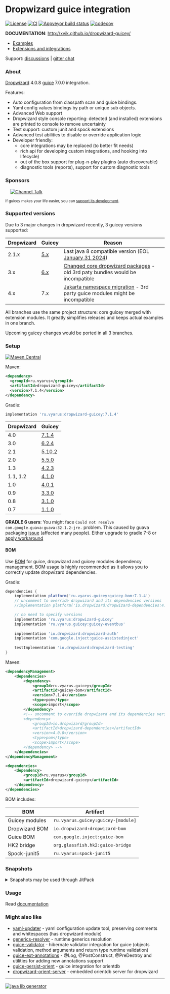 # Dropwizard guice integration
[![License](https://img.shields.io/badge/license-MIT-blue.svg?style=flat)](http://www.opensource.org/licenses/MIT)
[![CI](https://github.com/xvik/dropwizard-guicey/actions/workflows/CI.yml/badge.svg)](https://github.com/xvik/dropwizard-guicey/actions/workflows/CI.yml)
[![Appveyor build status](https://ci.appveyor.com/api/projects/status/github/xvik/dropwizard-guicey?svg=true&branch=master)](https://ci.appveyor.com/project/xvik/dropwizard-guicey/branch/master)
[![codecov](https://codecov.io/gh/xvik/dropwizard-guicey/branch/master/graph/badge.svg)](https://codecov.io/gh/xvik/dropwizard-guicey)

**DOCUMENTATION**: http://xvik.github.io/dropwizard-guicey/

* [Examples](https://github.com/xvik/dropwizard-guicey/examples)
* [Extensions and integrations](https://github.com/xvik/dropwizard-guicey/)

Support: [discussions](https://github.com/xvik/dropwizard-guicey/discussions) | [gitter chat](https://gitter.im/xvik/dropwizard-guicey) 

### About 

[Dropwizard](http://dropwizard.io/) 4.0.8 [guice](https://github.com/google/guice) 7.0.0 integration.

Features:

* Auto configuration from classpath scan and guice bindings.
* Yaml config values bindings by path or unique sub objects.
* Advanced Web support
* Dropwizard style console reporting: detected (and installed) extensions are printed to console to remove uncertainty
* Test support: custom junit and spock extensions
* Advanced test abilities to disable or override application logic
* Developer friendly:
    - core integrations may be replaced (to better fit needs)
    - rich api for developing custom integrations, and hooking into lifecycle)
    - out of the box support for plug-n-play plugins (auto discoverable)
    - diagnostic tools (reports), support for custom diagnostic tools

### Sponsors

&nbsp;&nbsp;&nbsp;&nbsp;[![Channel Talk](dropwizard-guicey/src/doc/docs/img/sponsors/channel2.png)](https://channel.io "Channel Talk")

  
<sup>If guicey makes your life easier, you can [support its development](https://www.patreon.com/guicey).</sup>

### Supported versions

Due to 3 major changes in dropwizard recently, 3 guicey versions supported:

Dropwizard | Guicey                                                       | Reason
----------|--------------------------------------------------------------|-------
2.1.x| [5.x](https://github.com/xvik/dropwizard-guicey/tree/dw-2.1) | Last java 8 compatible version (EOL [January 31 2024](https://github.com/dropwizard/dropwizard/discussions/7880))
3.x | [6.x](https://github.com/xvik/dropwizard-guicey/tree/dw-3)   | [Changed core dropwizard packages](https://github.com/dropwizard/dropwizard/blob/release/3.0.x/docs/source/manual/upgrade-notes/upgrade-notes-3_0_x.rst) - old 3rd paty bundles would be incompatible
4.x | 7.x                                                          | [Jakarta namespace migration](https://github.com/dropwizard/dropwizard/blob/release/4.0.x/docs/source/manual/upgrade-notes/upgrade-notes-4_0_x.rst) - 3rd party guice modules might be incompatible

All branches use the same project structure: core guicey merged with extension modules.
It greatly simplifies releases and keeps actual examples in one branch.

Upcoming guicey changes would be ported in all 3 branches.

### Setup

[![Maven Central](https://img.shields.io/maven-central/v/ru.vyarus/dropwizard-guicey.svg?style=flat)](https://maven-badges.herokuapp.com/maven-central/ru.vyarus/dropwizard-guicey)

Maven:

```xml
<dependency>
  <groupId>ru.vyarus</groupId>
  <artifactId>dropwizard-guicey</artifactId>
  <version>7.1.4</version>
</dependency>
```

Gradle:

```groovy
implementation 'ru.vyarus:dropwizard-guicey:7.1.4'
```

Dropwizard | Guicey
----------|---------
4.0| [7.1.4](http://xvik.github.io/dropwizard-guicey/7.1.4)
3.0| [6.2.4](http://xvik.github.io/dropwizard-guicey/6.2.4)
2.1| [5.10.2](http://xvik.github.io/dropwizard-guicey/5.10.2)
2.0| [5.5.0](http://xvik.github.io/dropwizard-guicey/5.5.0)
1.3| [4.2.3](http://xvik.github.io/dropwizard-guicey/4.2.3)
1.1, 1.2 | [4.1.0](http://xvik.github.io/dropwizard-guicey/4.1.0) 
1.0 | [4.0.1](http://xvik.github.io/dropwizard-guicey/4.0.1)
0.9 | [3.3.0](https://github.com/xvik/dropwizard-guicey/tree/dw-0.9)
0.8 | [3.1.0](https://github.com/xvik/dropwizard-guicey/tree/dw-0.8)
0.7 | [1.1.0](https://github.com/xvik/dropwizard-guicey/tree/dw-0.7)

**GRADLE 6 users**: You might face `Could not resolve com.google.guava:guava:32.1.2-jre.`
problem. This caused by guava packaging [issue](https://github.com/google/guava/issues/6612) (affected many people). 
Either upgrade to gradle 7-8 or [apply workaround](https://github.com/google/guava/issues/6612#issuecomment-1614992368)

#### BOM

Use [BOM](http://xvik.github.io/dropwizard-guicey/latest/extras/bom/) for guice, dropwizard and guicey modules dependency management.
BOM usage is highly recommended as it allows you to correctly update dropwizard dependencies.

Gradle:

```groovy
dependencies {
    implementation platform('ru.vyarus.guicey:guicey-bom:7.1.4')
    // uncomment to override dropwizard and its dependencies versions    
    //implementation platform('io.dropwizard:dropwizard-dependencies:4.0.8')

    // no need to specify versions
    implementation 'ru.vyarus:dropwizard-guicey'
    implementation 'ru.vyarus.guicey:guicey-eventbus'
   
    implementation 'io.dropwizard:dropwizard-auth'
    implementation 'com.google.inject:guice-assistedinject'   
    
    testImplementation 'io.dropwizard:dropwizard-testing'
}
```

Maven:

```xml      
<dependencyManagement>  
    <dependencies>
        <dependency>
            <groupId>ru.vyarus.guicey</groupId>
            <artifactId>guicey-bom</artifactId>
            <version>7.1.4</version>
            <type>pom</type>
            <scope>import</scope>
        </dependency> 
        <!-- uncomment to override dropwizard and its dependencies versions  
        <dependency>
            <groupId>io.dropwizard/groupId>
            <artifactId>dropwizard-dependencies</artifactId>
            <version>4.0.8</version>
            <type>pom</type>
            <scope>import</scope>
        </dependency> -->                 
    </dependencies>
</dependencyManagement>

<dependencies>
    <dependency>
        <groupId>ru.vyarus</groupId>
        <artifactId>dropwizard-guicey</artifactId>
    </dependency>
</dependencies>
```

BOM includes:

BOM           | Artifact
--------------|-------------------------
Guicey modules | `ru.vyarus.guicey:guicey-[module]`
Dropwizard BOM | `io.dropwizard:dropwizard-bom`
Guice BOM | `com.google.inject:guice-bom`
HK2 bridge | `org.glassfish.hk2:guice-bridge`
Spock-junit5 | `ru.vyarus:spock-junit5`


### Snapshots

<details>
      <summary>Snapshots may be used through JitPack</summary>

Add [JitPack](https://jitpack.io/#ru.vyarus/dropwizard-guicey) repository:

```groovy
repositories { maven { url 'https://jitpack.io' } }
```

For spring dependencies plugin (when guicey pom used as BOM):

```groovy
dependencyManagement {
    resolutionStrategy {
        cacheChangingModulesFor 0, 'seconds'
    }
    imports {
        mavenBom "ru.vyarus:dropwizard-guicey:master-SNAPSHOT"
    }
}
``` 

For direct guicey dependency:

```groovy
configurations.all {
    resolutionStrategy.cacheChangingModulesFor 0, 'seconds'
}

dependencies {
    implementation 'ru.vyarus:dropwizard-guicey:master-SNAPSHOT'
}
```

Note that in both cases `resolutionStrategy` setting required for correct updating snapshot with recent commits
(without it you will not always have up-to-date snapshot)

OR you can depend on exact commit:

* Go to [JitPack project page](https://jitpack.io/#ru.vyarus/dropwizard-guicey)
* Select `Commits` section and click `Get it` on commit you want to use and 
 use commit hash as version: `ru.vyarus:dropwizard-guicey:56537f7d23`


Maven:

```xml
<repositories>
    <repository>
        <id>jitpack.io</id>
        <url>https://jitpack.io</url>
    </repository>
</repositories>  

<dependencyManagement>
    <dependencies>
        <dependency>
            <groupId>ru.vyarus</groupId>
            <artifactId>dropwizard-guicey</artifactId>
            <version>master-SNAPSHOT</version>
            <type>pom</type>
            <scope>import</scope>
        </dependency>
    </dependencies>
</dependencyManagement>

<dependencies>
    <dependency>
        <groupId>ru.vyarus</groupId>
        <artifactId>dropwizard-guicey</artifactId>
    </dependency>
</dependencies>
```     

Or simply change version if used as direct dependency (repository must be also added):

```xml
<dependency>
    <groupId>ru.vyarus</groupId>
    <artifactId>dropwizard-guicey</artifactId>
    <version>master-SNAPSHOT</version>
</dependency>
```

</details> 

### Usage

Read [documentation](http://xvik.github.io/dropwizard-guicey/)

### Might also like

* [yaml-updater](https://github.com/xvik/yaml-updater) - yaml configuration update tool, preserving comments and whitespaces (has dropwizard module)
* [generics-resolver](https://github.com/xvik/generics-resolver) - runtime generics resolution
* [guice-validator](https://github.com/xvik/guice-validator) - hibernate validator integration for guice 
(objects validation, method arguments and return type runtime validation)
* [guice-ext-annotations](https://github.com/xvik/guice-ext-annotations) - @Log, @PostConstruct, @PreDestroy and
utilities for adding new annotations support
* [guice-persist-orient](https://github.com/xvik/guice-persist-orient) - guice integration for orientdb
* [dropwizard-orient-server](https://github.com/xvik/dropwizard-orient-server) - embedded orientdb server for dropwizard

---
[![java lib generator](http://img.shields.io/badge/Powered%20by-%20Java%20lib%20generator-green.svg?style=flat-square)](https://github.com/xvik/generator-lib-java)

